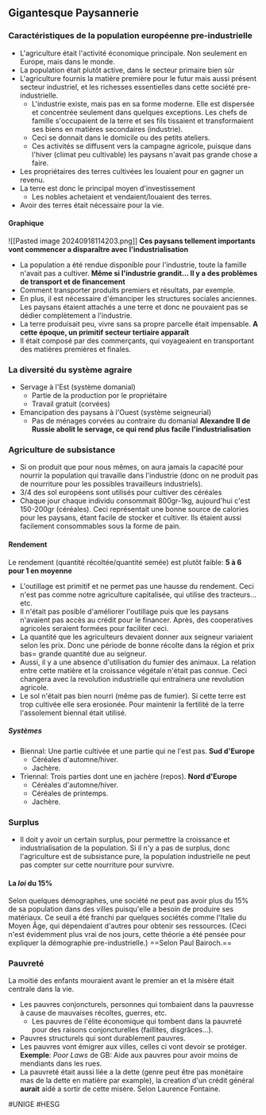 ## Gigantesque Paysannerie
### Caractéristiques de la population européenne pre-industrielle
- L'agriculture était l'activité économique principale. Non seulement en Europe, mais dans le monde.
- La population était plutôt active, dans le secteur primaire bien sûr
- L'agriculture fournis la matière première pour le futur mais aussi présent secteur industriel, et les richesses essentielles dans cette société pre-industrielle.
	- L'industrie existe, mais pas en sa forme moderne. Elle est dispersée et concentrée seulement dans quelques exceptions. Les chefs de famille s'occupaient de la terre et ses fils tissaient et transformaient ses biens en matières secondaires (industrie).
	- Ceci se donnait dans le domicile ou des petits ateliers.
	- Ces activités se diffusent vers la campagne agricole, puisque dans l'hiver (climat peu cultivable) les paysans n'avait pas grande chose a faire.
- Les propriétaires des terres cultivées les louaient pour en gagner un revenu.
- La terre est donc le principal moyen d'investissement
	- Les nobles achetaient et vendaient/louaient des terres.
- Avoir des terres était nécessaire pour la vie.
#### Graphique
![[Pasted image 20240918114203.png]]
**Ces paysans tellement importants vont commencer a disparaître avec l'industrialisation**
- La population a été rendue disponible pour l'industrie, toute la famille n'avait pas a cultiver.
**Même si l'industrie grandit... Il y a des problèmes de transport et de financement**
- Comment transporter produits premiers et résultats, par exemple.
- En plus, il est nécessaire d'émanciper les structures sociales anciennes. Les paysans étaient attachés a une terre et donc ne pouvaient pas se dédier complètement a l'industrie.
- La terre produisait peu, vivre sans sa propre parcelle était impensable.
**A cette époque, un primitif secteur tertiaire apparaît**
- Il était composé par des commerçants, qui voyageaient en transportant des matières premières et finales.
### La diversité du système agraire
- Servage à l'Est (système domanial)
	- Partie de la production por le propriétaire
	- Travail gratuit (corvées)
- Emancipation des paysans à l'Ouest (système seigneurial)
	- Pas de ménages corvées au contraire du domanial
**Alexandre II de Russie abolit le servage, ce qui rend plus facile l'industrialisation**
### Agriculture de subsistance
- Si on produit que pour nous mêmes, on aura jamais la capacité pour nourrir la population qui travaille dans l'industrie (donc on ne produit pas de nourriture pour les possibles travailleurs industriels).
- 3/4 des sol européens sont utilisés pour cultiver des céréales
- Chaque jour chaque individu consommait 800gr-1kg, aujourd'hui c'est 150-200gr (céréales). Ceci représentait une bonne source de calories pour les paysans, étant facile de stocker et cultiver. Ils étaient aussi facilement consommables sous la forme de pain.
#### Rendement
Le rendement (quantité récoltée/quantité semée) est plutôt faible: **5 à 6 pour 1 en moyenne**
- L'outillage est primitif et ne permet pas une hausse du rendement. Ceci n'est pas comme notre agriculture capitalisée, qui utilise des tracteurs... etc.
- Il n'était pas posible d'améliorer l'outillage puis que les paysans n'avaient pas accès au crédit pour le financer. Après, des cooperatives agricoles seraient formées pour faciliter ceci.
- La quantité que les agriculteurs devaient donner aux seigneur variaient selon les prix. Donc une période de bonne récolte dans la région et prix bas= grande quantité due au seigneur.
- Aussi, il y a une absence d'utilisation du fumier des animaux. La relation entre cette matière et la croissance végétale n'était pas connue. Ceci changera avec la revolution industrielle qui entraînera une revolution agricole.
- Le sol n'était pas bien nourri (même pas de fumier). Si cette terre est trop cultivée elle sera erosionée. Pour maintenir la fertilité de la terre l'assolement biennal était utilisé.
##### Systèmes
- Biennal: Une partie cultivée et une partie qui ne l'est pas. **Sud d'Europe**
	- Céréales d'automne/hiver.
	- Jachère.
- Triennal: Trois parties dont une en jachère (repos). **Nord d'Europe**
	- Céréales d'automne/hiver.
	- Céréales de printemps.
	- Jachère.
### Surplus
- Il doit y avoir un certain surplus, pour permettre la croissance et industrialisation de la population. Si il n'y a pas de surplus, donc l'agriculture est de subsistance pure, la population industrielle ne peut pas compter sur cette nourriture pour survivre.
#### La *loi* du 15%
Selon quelques démographes, une société ne peut pas avoir plus du 15% de sa population dans des villes puisqu'elle a besoin de produire ses matériaux.
Ce seuil a été franchi par quelques sociétés comme l'Italie du Moyen Âge, qui dépendaient d'autres pour obtenir ses ressources. (Ceci n'est évidemment plus vrai de nos jours, cette théorie a été pensée pour expliquer la démographie pre-industrielle.)
==Selon Paul Bairoch.==
### Pauvreté
La moitié des enfants mouraient avant le premier an et la misère était centrale dans la vie.
- Les pauvres conjoncturels, personnes qui tombaient dans la pauvresse à cause de mauvaises récoltes, guerres, etc.
	- Les pauvres de l'élite économique qui tombent dans la pauvreté pour des raisons conjoncturelles (faillites, disgrâces...).
- Pauvres structurels qui sont durablement pauvres.
- Les pauvres vont émigrer aux villes, celles ci vont devoir se protéger. **Exemple**: *Poor Laws* de GB: Aide aux pauvres pour avoir moins de mendiants dans les rues.
- La pauvreté était aussi liée a la dette (genre peut être pas monétaire mas de la dette en matière par example), la creation d'un crédit général **aurait** aidé a sortir de cette misère. Selon Laurence Fontaine.

#UNIGE #HESG